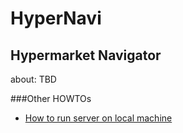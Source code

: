 HyperNavi
======
Hypermarket Navigator
------

about: TBD

###Other HOWTOs
  - [How to run server on local machine](docs/howto/HowToRunServer.md)